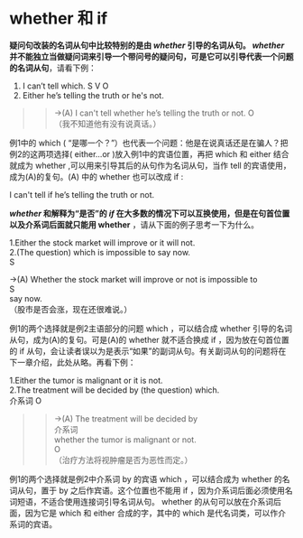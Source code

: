 # whether 和 if

<b>疑问句改装的名词从句中比较特别的是由 <em>whether</em> 引导的名词从句。 <em>whether</em> 并不能独立当做疑问词来引导一个带问号的疑问句，可是它可以引导代表一个问题的名词从句</b>，请看下例：  
>  
1. I can’t tell which.
S V O  
2. Either he’s telling the truth or he's not.  
>>  →(A) I can't tell whether he’s telling the truth or not.
O  
（我不知道他有没有说真话。）  

例1中的 which  ( “是哪一个？”）也代表一个问题：他是在说真话还是在骗人？把例2的这两项选择( either…or )放入例1中的宾语位置，再把 which 和 either 结合就成为 whether ,可以用来引导其后的从句作为名词从句，当作 tell 的宾语使用，成为(A)的复句。(A) 中的 whether 也可以改成 if :  
>   
I can't tell if he’s telling the truth or not.  

<b><em>whether</em> 和解释为“是否”的 <em>if</em> 在大多数的情况下可以互换使用，但是在句首位置以及介系词后面就只能用 whether</b> ，请从下面的例子思考一下为什么。  
>  
1.Either the stock market will improve or it will not.  
2.(The question) which is impossible to say now.  
S  
>>  
→(A) Whether the stock market will improve or not is impossible to  
S  
say now.    
（股市是否会涨，现在还很难说。）  

例1的两个选择就是例2主语部分的问题 which ，可以结合成 whether 引导的名词从句，成为(A)的复句。可是(A)的 whether 就不适合换成 if ，因为放在句首位置的 if 从句，会让读者误以为是表示“如果”的副词从句。有关副词从句的问题将在下一章介绍，此处从略。再看下例：  
>  
1.Either the tumor is malignant or it is not.  
2.The treatment will be decided by (the question) which.  
介系词 O  
>>  →(A) The treatment will be decided by  
介系词  
whether the tumor is malignant or not.  
O  
（治疗方法将视肿瘤是否为恶性而定。）  

例1的两个选择就是例2中介系词 by 的宾语 which ，可以结合成为 whether 的名词从句，置于 by 之后作宾语。这个位置也不能用 if ，因为介系词后面必须使用名词短语，不适合使用连接词引导名词从句。 whether 的从句可以放在介系词后面，因为它是 which 和  either 合成的字，其中的 which 是代名词类，可以作介系词的宾语。
